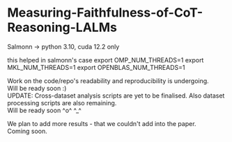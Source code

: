 # Measuring-Faithfulness-of-CoT-Reasoning-LALMs

Salmonn -> python 3.10, cuda 12.2 only

this helped in salmonn's case
export OMP_NUM_THREADS=1
export MKL_NUM_THREADS=1
export OPENBLAS_NUM_THREADS=1

Work on the code/repo's readability and reproducibility is undergoing.  
Will be ready soon :)  
UPDATE: Cross-dataset analysis scripts are yet to be finalised. Also dataset processing scripts are also remaining.  
Will be ready soon ^o^ ^_^
<!-- UPDATE: It is now complete!! Now we'll update the README soon with the commands and instructions on how to replicate and use our work :) -->

We plan to add more results - that we couldn't add into the paper.  
Coming soon.
